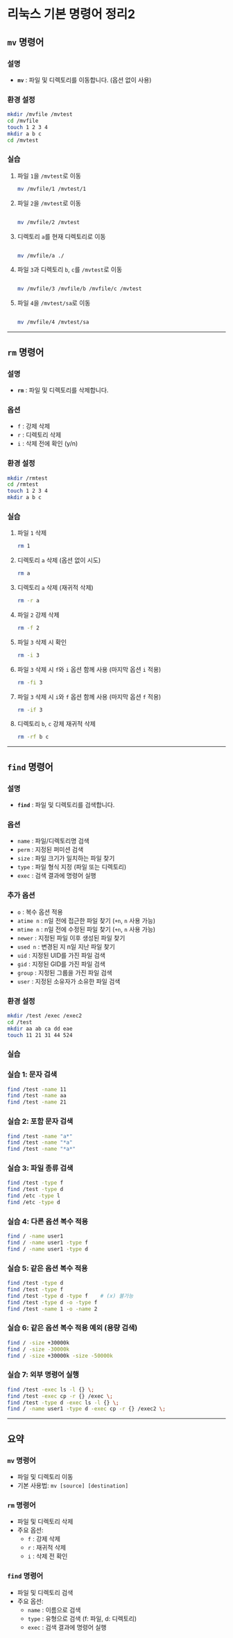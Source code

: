 # 리눅스 기본 명령어 정리2

## `mv` 명령어

### 설명

- **`mv`** : 파일 및 디렉토리를 이동합니다. (옵션 없이 사용)

### 환경 설정

```bash
mkdir /mvfile /mvtest
cd /mvfile
touch 1 2 3 4
mkdir a b c
cd /mvtest
```

### 실습

1. 파일 `1`을 `/mvtest`로 이동
    
    ```bash
    mv /mvfile/1 /mvtest/1
    ```
    
2. 파일 `2`을 `/mvtest`로 이동
    
    ```bash
    
    mv /mvfile/2 /mvtest
    ```
    
3. 디렉토리 `a`를 현재 디렉토리로 이동
    
    ```bash
    
    mv /mvfile/a ./
    ```
    
4. 파일 `3`과 디렉토리 `b`, `c`를 `/mvtest`로 이동
    
    ```bash
    
    mv /mvfile/3 /mvfile/b /mvfile/c /mvtest
    ```
    
5. 파일 `4`을 `/mvtest/sa`로 이동
    
    ```bash
    
    mv /mvfile/4 /mvtest/sa
    ```
    

---

## `rm` 명령어

### 설명

- **`rm`** : 파일 및 디렉토리를 삭제합니다.

### 옵션

- `f` : 강제 삭제
- `r` : 디렉토리 삭제
- `i` : 삭제 전에 확인 (y/n)

### 환경 설정

```bash
mkdir /rmtest
cd /rmtest
touch 1 2 3 4
mkdir a b c
```

### 실습

1. 파일 `1` 삭제
    
    ```bash
    rm 1
    ```
    
2. 디렉토리 `a` 삭제 (옵션 없이 시도)
    
    ```bash
    rm a
    ```
    
3. 디렉토리 `a` 삭제 (재귀적 삭제)
    
    ```bash
    rm -r a
    ```
    
4. 파일 `2` 강제 삭제
    
    ```bash
    rm -f 2
    ```
    
5. 파일 `3` 삭제 시 확인
    
    ```bash
    rm -i 3
    ```
    
6. 파일 `3` 삭제 시 `f`와 `i` 옵션 함께 사용 (마지막 옵션 `i` 적용)
    
    ```bash
    rm -fi 3
    ```
    
7. 파일 `3` 삭제 시 `i`와 `f` 옵션 함께 사용 (마지막 옵션 `f` 적용)
    
    ```bash
    rm -if 3
    ```
    
8. 디렉토리 `b`, `c` 강제 재귀적 삭제
    
    ```bash
    rm -rf b c
    ```
    

---

## `find` 명령어

### 설명

- **`find`** : 파일 및 디렉토리를 검색합니다.

### 옵션

- `name` : 파일/디렉토리명 검색
- `perm` : 지정된 퍼미션 검색
- `size` : 파일 크기가 일치하는 파일 찾기
- `type` : 파일 형식 지정 (파일 또는 디렉토리)
- `exec` : 검색 결과에 명령어 실행

### 추가 옵션

- `o` : 복수 옵션 적용
- `atime n` : n일 전에 접근한 파일 찾기 (`+n`, `n` 사용 가능)
- `mtime n` : n일 전에 수정된 파일 찾기 (`+n`, `n` 사용 가능)
- `newer` : 지정된 파일 이후 생성된 파일 찾기
- `used n` : 변경된 지 n일 지난 파일 찾기
- `uid` : 지정된 UID를 가진 파일 검색
- `gid` : 지정된 GID를 가진 파일 검색
- `group` : 지정된 그룹을 가진 파일 검색
- `user` : 지정된 소유자가 소유한 파일 검색

### 환경 설정

```bash
mkdir /test /exec /exec2
cd /test
mkdir aa ab ca dd eae
touch 11 21 31 44 524
```

### 실습

### 실습 1: 문자 검색

```bash
find /test -name 11
find /test -name aa
find /test -name 21
```

### 실습 2: 포함 문자 검색

```bash
find /test -name "a*"
find /test -name "*a"
find /test -name "*a*"
```

### 실습 3: 파일 종류 검색

```bash
find /test -type f
find /test -type d
find /etc -type l
find /etc -type d
```

### 실습 4: 다른 옵션 복수 적용

```bash
find / -name user1
find / -name user1 -type f
find / -name user1 -type d
```

### 실습 5: 같은 옵션 복수 적용

```bash
find /test -type d
find /test -type f
find /test -type d -type f    # (x) 불가능
find /test -type d -o -type f
find /test -name 1 -o -name 2
```

### 실습 6: 같은 옵션 복수 적용 예외 (용량 검색)

```bash
find / -size +30000k
find / -size -30000k
find / -size +30000k -size -50000k
```

### 실습 7: 외부 명령어 실행

```bash
find /test -exec ls -l {} \;
find /test -exec cp -r {} /exec \;
find /test -type d -exec ls -l {} \;
find / -name user1 -type d -exec cp -r {} /exec2 \;
```

---

## 요약

### `mv` 명령어

- 파일 및 디렉토리 이동
- 기본 사용법: `mv [source] [destination]`

### `rm` 명령어

- 파일 및 디렉토리 삭제
- 주요 옵션:
    - `f` : 강제 삭제
    - `r` : 재귀적 삭제
    - `i` : 삭제 전 확인

### `find` 명령어

- 파일 및 디렉토리 검색
- 주요 옵션:
    - `name` : 이름으로 검색
    - `type` : 유형으로 검색 (f: 파일, d: 디렉토리)
    - `exec` : 검색 결과에 명령어 실행
